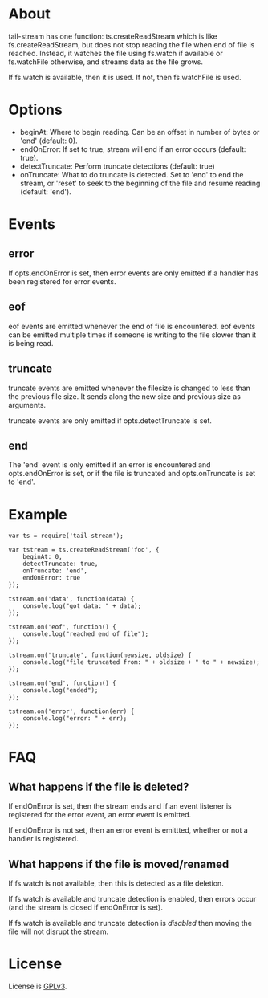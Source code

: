 # About #

tail-stream has one function: ts.createReadStream which is like fs.createReadStream, but does not stop reading the file when end of file is reached. Instead, it watches the file using fs.watch if available or fs.watchFile otherwise, and streams data as the file grows. 

If fs.watch is available, then it is used. If not, then fs.watchFile is used.

# Options #

* beginAt: Where to begin reading. Can be an offset in number of bytes or 'end' (default: 0).
* endOnError: If set to true, stream will end if an error occurs (default: true).
* detectTruncate: Perform truncate detections (default: true)
* onTruncate: What to do truncate is detected. Set to 'end' to end the stream, or 'reset' to seek to the beginning of the file and resume reading (default: 'end').

# Events #

## error ##

If opts.endOnError is set, then error events are only emitted if a handler has been registered for error events.

## eof ##

eof events are emitted whenever the end of file is encountered. eof events can be emitted multiple times if someone is writing to the file slower than it is being read.

## truncate ##

truncate events are emitted whenever the filesize is changed to less than the previous file size. It sends along the new size and previous size as arguments.

truncate events are only emitted if opts.detectTruncate is set.

## end ##

The 'end' event is only emitted if an error is encountered and opts.endOnError is set, or if the file is truncated and opts.onTruncate is set to 'end'.

# Example #

```
var ts = require('tail-stream');

var tstream = ts.createReadStream('foo', {
    beginAt: 0,
    detectTruncate: true,
    onTruncate: 'end',
    endOnError: true
});

tstream.on('data', function(data) {
    console.log("got data: " + data);
});

tstream.on('eof', function() {
    console.log("reached end of file");
});

tstream.on('truncate', function(newsize, oldsize) {
    console.log("file truncated from: " + oldsize + " to " + newsize);
});

tstream.on('end', function() {
    console.log("ended");
});

tstream.on('error', function(err) {
    console.log("error: " + err); 
});
```

# FAQ

## What happens if the file is deleted? ##

If endOnError is set, then the stream ends and if an event listener is registered for the error event, an error event is emitted.

If endOnError is not set, then an error event is emittted, whether or not a handler is registered.

## What happens if the file is moved/renamed ##

If fs.watch is not available, then this is detected as a file deletion.

If fs.watch _is_ available and truncate detection is enabled, then errors occur (and the stream is closed if endOnError is set).

If fs.watch is available and truncate detection is _disabled_ then moving the file will not disrupt the stream.

# License #

License is [GPLv3](http://www.gnu.org/licenses/gpl-3.0.html).

